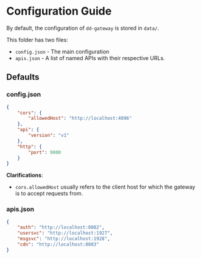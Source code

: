 # Configuration Guide

By default, the configuration of `dd-gateway` is stored in `data/`.

This folder has two files:
 - `config.json` - The main configuration
 - `apis.json` - A list of named APIs with their respective URLs.

## Defaults

### config.json

```json
{
    "cors": {
        "allowedHost": "http://localhost:4096"
    },
    "api": {
        "version": "v1"
    },
    "http": {
        "port": 9000
    }
}
```

**Clarifications**:

- `cors.allowedHost` usually refers to the client host for which the gateway is to accept requests from. 

### apis.json
```json
{
    "auth": "http://localhost:8082",
    "usersvc": "http://localhost:1927",
    "msgsvc": "http://localhost:1928",
    "cdn": "http://localhost:8083"
}
```